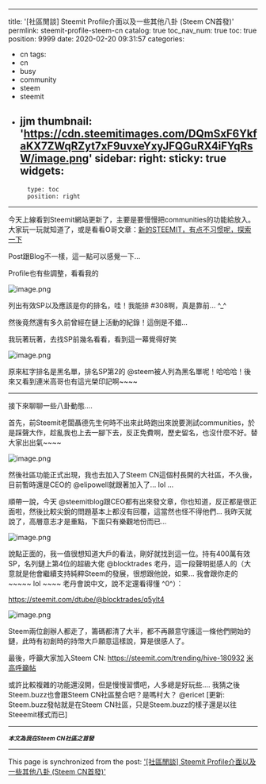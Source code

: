 
---
title: '[社區閒談] Steemit Profile介面以及一些其他八卦 (Steem CN首發)'
permlink: steemit-profile-steem-cn
catalog: true
toc_nav_num: true
toc: true
position: 9999
date: 2020-02-20 09:31:57
categories:
- cn
tags:
- cn
- busy
- community
- steem
- steemit
- jjm
thumbnail: 'https://cdn.steemitimages.com/DQmSxF6YkfaKX7ZWqRZyt7xF9uvxeYxyJFQGuRX4iFYqRsW/image.png'
sidebar:
    right:
        sticky: true
widgets:
    -
        type: toc
        position: right
---


今天上線看到Steemit網站更新了，主要是要慢慢把communities的功能給放入。大家玩一玩就知道了，或是看看O哥文章：[新的STEEMIT，有点不习惯呢，探索一下](https://steemit.com/hive-175254/@oflyhigh/5scb9-steemit)

Post跟Blog不一樣，這一點可以感覺一下... 

Profile也有些調整，看看我的

![image.png](https://cdn.steemitimages.com/DQmSxF6YkfaKX7ZWqRZyt7xF9uvxeYxyJFQGuRX4iFYqRsW/image.png)

列出有效SP以及應該是你的排名，哇！我能排 #308啊，真是靠前... ^_^ 

然後竟然還有多久前曾經在鏈上活動的紀錄！這倒是不錯... 

我玩著玩著，去找SP前幾名看看，看到這一幕覺得好笑

![image.png](https://cdn.steemitimages.com/DQmPufhsJsdE3fBrdRBjDeEyn7MCME6puLKJbgK1negcuwB/image.png)

原來紅字排名是黑名單，排名SP第2的 @steem被人列為黑名單呢！哈哈哈！後來又看到連米高哥也有這光榮印記啊~~~~

*****

接下來聊聊一些八卦動態....

首先，前Steemit老闆聶德先生何時不出來此時跑出來說要測試communities，於是踩聲大作，趁亂我也上去一腳下去，反正免費啊，歷史留名，也沒什麼不好。替大家出出氣~~~~

![image.png](https://cdn.steemitimages.com/DQmWgWw9oXjW2jYATQoSszSKckdoUP2XccNKbvMEwPBTJvG/image.png)

然後社區功能正式出現，我也去加入了Steem CN這個村長開的大社區，不久後，目前暫時還是CEO的 @elipowell就跟著加入了... lol ...

順帶一說，今天 @steemitblog跟CEO都有出來發文章，你也知道，反正都是很正面啦，然後比較尖銳的問題基本上都沒有回覆，這當然也怪不得他們... 我昨天就說了，高層意志才是重點，下面只有樂觀地份而已...

![image.png](https://cdn.steemitimages.com/DQma7yaDSvk7FaSnq3GWXoUvKmVAoKfctxrWPExYejzQ4Be/image.png)

說點正面的，我一值很想知道大戶的看法，剛好就找到這一位。持有400萬有效SP，名列鏈上第4位的超級大佬 @blocktrades 老丹，這一段聲明挺感人的（大意就是他會繼續支持純粹Steem的發展，很想跟他說，如果... 我會跟你走的~~~~~ lol ~~~~ 老丹會說中文，說不定還看得懂 ^0^）：

https://steemit.com/dtube/@blocktrades/q5ylt4

![image.png](https://cdn.steemitimages.com/DQmVxb38noVxyS3Sqk2UYtFqUUrnQ54iPS6FFvr7xEvKxBW/image.png)

Steem兩位創辦人都走了，籌碼都清了大半，都不再願意守護這一條他們開始的鏈，此時有初創時的持幣大戶願意這樣說，算是很感人了。

最後，呼籲大家加入Steem CN: https://steemit.com/trending/hive-180932 [米高呼籲帖](https://steemit.com/hive-180932/@honoru/community-steemit-steemcn)

或許比較複雜的功能還沒開，但是慢慢習慣吧，人多總是好玩些....   我猜之後Steem.buzz也會跟Steem CN社區整合吧？是嗎村大？ @ericet [更新: Steem.buzz發帖就是在Steem CN社區，只是Steem.buzz的樣子還是以往Steeemit樣式而已]

*****
<sub>***本文為我在Steem CN社區之首發***</sub>

- - -

This page is synchronized from the post: ['[社區閒談] Steemit Profile介面以及一些其他八卦 (Steem CN首發)'](https://steemit.com/@deanliu/steemit-profile-steem-cn)
